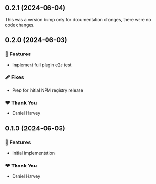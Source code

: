 ## 0.2.1 (2024-06-04)

This was a version bump only for documentation changes, there were no code changes.

## 0.2.0 (2024-06-03)


### 🚀 Features

- Implement full plugin e2e test

### 🩹 Fixes

- Prep for initial NPM registry release

### ❤️  Thank You

- Daniel Harvey

## 0.1.0 (2024-06-03)


### 🚀 Features

- Initial implementation

### ❤️  Thank You

- Daniel Harvey

